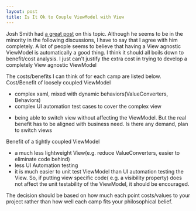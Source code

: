 ```yaml
---
layout: post
title: Is It Ok to Couple ViewModel with View
---
```

Josh Smith had <a href="https://groups.google.com/forum/#!topic/wpf-disciples/P-JwzRB_GE8">a great post</a> on this topic. Although he seems to be in the minority in the following discussions, I have to say that I agree with him completely. A lot of people seems to believe that having a View agnostic ViewModel is automatically a good thing. I think it should all boils down to benefit/cost analysis. I just can't justify the extra cost in trying to develop a completely View agnostic ViewModel

The costs/benefits I can think of for each camp are listed below.
Cost/Benefit of loosely coupled ViewModel
- complex xaml, mixed with dynamic behaviors(ValueConverters, Behaviors)
- complex UI automation test cases to cover the complex view
+ being able to switch view without affecting the ViewModel. But the real benefit has to be aligned with business need. Is there any demand, plan to switch views


Benefit of a tightly coupled ViewModel
+ a much less lightweight View(e.g. reduce ValueConverters, easier to eliminate code behind)
+ less UI Automation testing 
+ it is much easier to unit test ViewModel than UI automation testing the View. So, if putting view specific code( e.g. a visibility property) does not affect the unit testability of the ViewModel, it should be encouraged.

The decision should be based on how much each point costs/values to your project rather than how well each camp fits your philosophical belief.  

